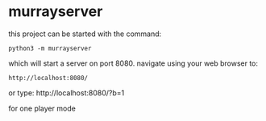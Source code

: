 
# murrayserver

this project can be started with the command:

```
python3 -m murrayserver
```

which will start a server on port 8080. navigate using your web browser to:

```
http://localhost:8080/
```

 


or type:
http://localhost:8080/?b=1 

for one player mode

